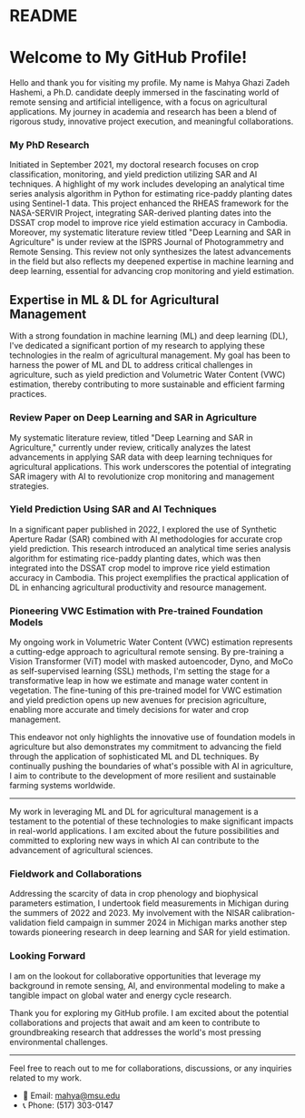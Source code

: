 # README
# Welcome to My GitHub Profile!

Hello and thank you for visiting my profile. My name is Mahya Ghazi Zadeh Hashemi, a Ph.D. candidate deeply immersed in the fascinating world of remote sensing and artificial intelligence, with a focus on agricultural applications. My journey in academia and research has been a blend of rigorous study, innovative project execution, and meaningful collaborations. 

### My PhD Research

Initiated in September 2021, my doctoral research focuses on crop classification, monitoring, and yield prediction utilizing SAR and AI techniques. A highlight of my work includes developing an analytical time series analysis algorithm in Python for estimating rice-paddy planting dates using Sentinel-1 data. This project enhanced the RHEAS framework for the NASA-SERVIR Project, integrating SAR-derived planting dates into the DSSAT crop model to improve rice yield estimation accuracy in Cambodia. 
Moreover, my systematic literature review titled "Deep Learning and SAR in Agriculture" is under review at the ISPRS Journal of Photogrammetry and Remote Sensing. This review not only synthesizes the latest advancements in the field but also reflects my deepened expertise in machine learning and deep learning, essential for advancing crop monitoring and yield estimation.

## Expertise in ML & DL for Agricultural Management

With a strong foundation in machine learning (ML) and deep learning (DL), I've dedicated a significant portion of my research to applying these technologies in the realm of agricultural management. My goal has been to harness the power of ML and DL to address critical challenges in agriculture, such as yield prediction and Volumetric Water Content (VWC) estimation, thereby contributing to more sustainable and efficient farming practices.

### Review Paper on Deep Learning and SAR in Agriculture
My systematic literature review, titled "Deep Learning and SAR in Agriculture," currently under review, critically analyzes the latest advancements in applying SAR data with deep learning techniques for agricultural applications. This work underscores the potential of integrating SAR imagery with AI to revolutionize crop monitoring and management strategies.

### Yield Prediction Using SAR and AI Techniques
In a significant paper published in 2022, I explored the use of Synthetic Aperture Radar (SAR) combined with AI methodologies for accurate crop yield prediction. This research introduced an analytical time series analysis algorithm for estimating rice-paddy planting dates, which was then integrated into the DSSAT crop model to improve rice yield estimation accuracy in Cambodia. This project exemplifies the practical application of DL in enhancing agricultural productivity and resource management.

### Pioneering VWC Estimation with Pre-trained Foundation Models
My ongoing work in Volumetric Water Content (VWC) estimation represents a cutting-edge approach to agricultural remote sensing. By pre-training a Vision Transformer (ViT) model with masked autoencoder, Dyno, and MoCo as self-supervised learning (SSL) methods, I'm setting the stage for a transformative leap in how we estimate and manage water content in vegetation. The fine-tuning of this pre-trained model for VWC estimation and yield prediction opens up new avenues for precision agriculture, enabling more accurate and timely decisions for water and crop management.

This endeavor not only highlights the innovative use of foundation models in agriculture but also demonstrates my commitment to advancing the field through the application of sophisticated ML and DL techniques. By continually pushing the boundaries of what's possible with AI in agriculture, I aim to contribute to the development of more resilient and sustainable farming systems worldwide.

---

My work in leveraging ML and DL for agricultural management is a testament to the potential of these technologies to make significant impacts in real-world applications. I am excited about the future possibilities and committed to exploring new ways in which AI can contribute to the advancement of agricultural sciences.


### Fieldwork and Collaborations

Addressing the scarcity of data in crop phenology and biophysical parameters estimation, I undertook field measurements in Michigan during the summers of 2022 and 2023. My involvement with the NISAR calibration-validation field campaign in summer 2024 in Michigan marks another step towards pioneering research in deep learning and SAR for yield estimation. 


### Looking Forward

I am on the lookout for collaborative opportunities that leverage my background in remote sensing, AI, and environmental modeling to make a tangible impact on global water and energy cycle research.

Thank you for exploring my GitHub profile. I am excited about the potential collaborations and projects that await and am keen to contribute to groundbreaking research that addresses the world's most pressing environmental challenges.

---

Feel free to reach out to me for collaborations, discussions, or any inquiries related to my work.

- 📧 Email: mahya@msu.edu
- 📞 Phone: (517) 303-0147
